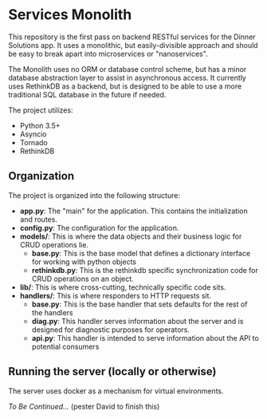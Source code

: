 # Services Monolith

This repository is the first pass on backend RESTful services for the Dinner Solutions app.
It uses a monolithic, but easily-divisible approach and should be easy to break apart into microservices or "nanoservices".

The Monolith uses no ORM or database control scheme, but has a minor database abstraction layer to assist in asynchronous access.
It currently uses RethinkDB as a backend, but is designed to be able to use a more traditional SQL database in the future if needed.

The project utilizes:

* Python 3.5+
* Asyncio
* Tornado
* RethinkDB

## Organization

The project is organized into the following structure:

* **app.py**: The "main" for the application. This contains the initialization and routes.
* **config.py**: The configuration for the application.
* **models/**: This is where the data objects and their business logic for CRUD operations lie.
  * **base.py**: This is the base model that defines a dictionary interface for working with python objects
  * **rethinkdb.py**: This is the rethinkdb specific synchronization code for CRUD operations on an object.
* **lib/**: This is where cross-cutting, technically specific code sits.
* **handlers/**: This is where responders to HTTP requests sit.
  * **base.py**: This is the base handler that sets defaults for the rest of the handlers
  * **diag.py**: This handler serves information about the server and is designed for diagnostic purposes for operators.
  * **api.py**: This handler is intended to serve information about the API to potential consumers

## Running the server (locally or otherwise)

The server uses docker as a mechanism for virtual environments.

*To Be Continued...* (pester David to finish this)